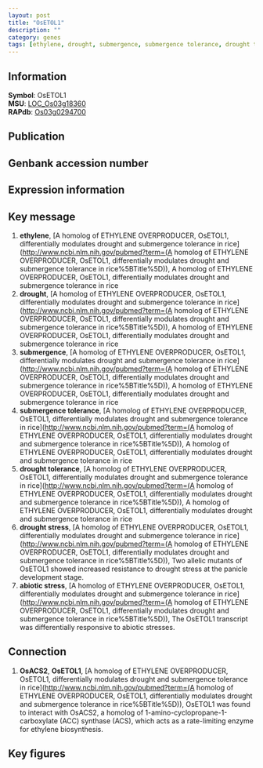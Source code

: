 ```yaml
---
layout: post
title: "OsETOL1"
description: ""
category: genes
tags: [ethylene, drought, submergence, submergence tolerance, drought tolerance, drought stress, abiotic stress, Gene]
---
```


## Information
__Symbol__: OsETOL1  
__MSU__: [LOC_Os03g18360](http://rice.plantbiology.msu.edu/cgi-bin/ORF_infopage.cgi?orf=LOC_Os03g18360)  
__RAPdb__: [Os03g0294700](http://rapdb.dna.affrc.go.jp/viewer/gbrowse_details/irgsp1?name=Os03g0294700)  

## Publication

## Genbank accession number

## Expression information

## Key message
1. __ethylene__, [A homolog of ETHYLENE OVERPRODUCER, OsETOL1, differentially modulates drought and submergence tolerance in rice](http://www.ncbi.nlm.nih.gov/pubmed?term=(A homolog of ETHYLENE OVERPRODUCER, OsETOL1, differentially modulates drought and submergence tolerance in rice%5BTitle%5D)), A homolog of ETHYLENE OVERPRODUCER, OsETOL1, differentially modulates drought and submergence tolerance in rice
2. __drought__, [A homolog of ETHYLENE OVERPRODUCER, OsETOL1, differentially modulates drought and submergence tolerance in rice](http://www.ncbi.nlm.nih.gov/pubmed?term=(A homolog of ETHYLENE OVERPRODUCER, OsETOL1, differentially modulates drought and submergence tolerance in rice%5BTitle%5D)), A homolog of ETHYLENE OVERPRODUCER, OsETOL1, differentially modulates drought and submergence tolerance in rice
3. __submergence__, [A homolog of ETHYLENE OVERPRODUCER, OsETOL1, differentially modulates drought and submergence tolerance in rice](http://www.ncbi.nlm.nih.gov/pubmed?term=(A homolog of ETHYLENE OVERPRODUCER, OsETOL1, differentially modulates drought and submergence tolerance in rice%5BTitle%5D)), A homolog of ETHYLENE OVERPRODUCER, OsETOL1, differentially modulates drought and submergence tolerance in rice
4. __submergence tolerance__, [A homolog of ETHYLENE OVERPRODUCER, OsETOL1, differentially modulates drought and submergence tolerance in rice](http://www.ncbi.nlm.nih.gov/pubmed?term=(A homolog of ETHYLENE OVERPRODUCER, OsETOL1, differentially modulates drought and submergence tolerance in rice%5BTitle%5D)), A homolog of ETHYLENE OVERPRODUCER, OsETOL1, differentially modulates drought and submergence tolerance in rice
5. __drought tolerance__, [A homolog of ETHYLENE OVERPRODUCER, OsETOL1, differentially modulates drought and submergence tolerance in rice](http://www.ncbi.nlm.nih.gov/pubmed?term=(A homolog of ETHYLENE OVERPRODUCER, OsETOL1, differentially modulates drought and submergence tolerance in rice%5BTitle%5D)), A homolog of ETHYLENE OVERPRODUCER, OsETOL1, differentially modulates drought and submergence tolerance in rice
6. __drought stress__, [A homolog of ETHYLENE OVERPRODUCER, OsETOL1, differentially modulates drought and submergence tolerance in rice](http://www.ncbi.nlm.nih.gov/pubmed?term=(A homolog of ETHYLENE OVERPRODUCER, OsETOL1, differentially modulates drought and submergence tolerance in rice%5BTitle%5D)), Two allelic mutants of OsETOL1 showed increased resistance to drought stress at the panicle development stage. 
7. __abiotic stress__, [A homolog of ETHYLENE OVERPRODUCER, OsETOL1, differentially modulates drought and submergence tolerance in rice](http://www.ncbi.nlm.nih.gov/pubmed?term=(A homolog of ETHYLENE OVERPRODUCER, OsETOL1, differentially modulates drought and submergence tolerance in rice%5BTitle%5D)), The OsETOL1 transcript was differentially responsive to abiotic stresses. 

## Connection
1. __OsACS2__, __OsETOL1__, [A homolog of ETHYLENE OVERPRODUCER, OsETOL1, differentially modulates drought and submergence tolerance in rice](http://www.ncbi.nlm.nih.gov/pubmed?term=(A homolog of ETHYLENE OVERPRODUCER, OsETOL1, differentially modulates drought and submergence tolerance in rice%5BTitle%5D)), OsETOL1 was found to interact with OsACS2, a homolog of 1-amino-cyclopropane-1-carboxylate (ACC) synthase (ACS), which acts as a rate-limiting enzyme for ethylene biosynthesis.

## Key figures


